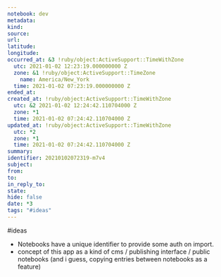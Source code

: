 ```yaml
---
notebook: dev
metadata: 
kind: 
source: 
url: 
latitude: 
longitude: 
occurred_at: &3 !ruby/object:ActiveSupport::TimeWithZone
  utc: 2021-01-02 12:23:19.000000000 Z
  zone: &1 !ruby/object:ActiveSupport::TimeZone
    name: America/New_York
  time: 2021-01-02 07:23:19.000000000 Z
ended_at: 
created_at: !ruby/object:ActiveSupport::TimeWithZone
  utc: &2 2021-01-02 12:24:42.110704000 Z
  zone: *1
  time: 2021-01-02 07:24:42.110704000 Z
updated_at: !ruby/object:ActiveSupport::TimeWithZone
  utc: *2
  zone: *1
  time: 2021-01-02 07:24:42.110704000 Z
summary: 
identifier: 20210102072319-m7v4
subject: 
from: 
to: 
in_reply_to: 
state: 
hide: false
date: *3
tags: "#ideas"
---
```

#ideas 

- Notebooks have a unique identifier to provide some auth on import.
- concept of this app as a kind of cms / publishing interface / public notebooks (and i guess, copying entries between notebooks as a feature)
